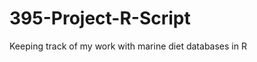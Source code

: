 395-Project-R-Script
====================

Keeping track of my work with marine diet databases in R
